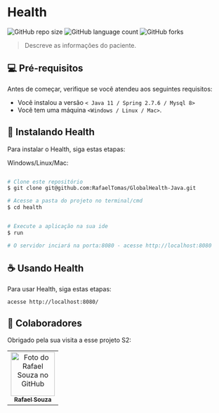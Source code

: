# Health

<!---Esses são exemplos. Veja https://shields.io para outras pessoas ou para personalizar este conjunto de escudos. Você pode querer incluir dependências, status do projeto e informações de licença aqui--->

![GitHub repo size](https://img.shields.io/github/repo-size/RafaelTomas/GlobalHealth-Java?style=for-the-badge)
![GitHub language count](https://img.shields.io/github/languages/count/RafaelTomas/GlobalHealth-Java?style=for-the-badge)
![GitHub forks](https://img.shields.io/github/forks/RafaelTomas/GlobalHealth-Java?style=for-the-badge)


> Descreve as informações do paciente.

## 💻 Pré-requisitos

Antes de começar, verifique se você atendeu aos seguintes requisitos:
<!---Estes são apenas requisitos de exemplo. Adicionar, duplicar ou remover conforme necessário--->
* Você instalou a versão  `< Java 11 / Spring 2.7.6 / Mysql 8>`
* Você tem uma máquina `<Windows / Linux / Mac>`.

## 🚀 Instalando Health

Para instalar o Health, siga estas etapas:

Windows/Linux/Mac:
```bash

# Clone este repositório
$ git clone git@github.com:RafaelTomas/GlobalHealth-Java.git

# Acesse a pasta do projeto no terminal/cmd
$ cd health


# Execute a aplicação na sua ide
$ run

# O servidor inciará na porta:8080 - acesse http://localhost:8080

```
## ☕ Usando Health

Para usar Health, siga estas etapas:

```
acesse http://localhost:8080/
```


## 🤝 Colaboradores

Obrigado pela sua visita a esse projeto S2:

<table>
  <tr>
    <td align="center">
      <a href="#">
        <img src="https://avatars.githubusercontent.com/u/73807228?v=4" width="100px;" alt="Foto do Rafael Souza no GitHub"/><br>
        <sub>
          <b>Rafael Souza</b>
        </sub>
      </a>
    </td>
  </tr>
</table>
